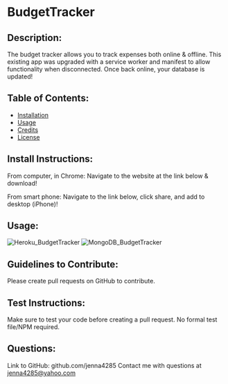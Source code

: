 # BudgetTracker

## Description:
The budget tracker allows you to track expenses both online & offline. This existing app was upgraded with a service worker and manifest to allow functionality when disconnected. Once back online, your database is updated!
## Table of Contents:
- [Installation](#installation)
- [Usage](#usage)
- [Credits](#credits)
- [License](#license)
## Install Instructions:
From computer, in Chrome: Navigate to the website at the link below & download!

From smart phone: Navigate to the link below, click share, and add to desktop (iPhone)!
## Usage:

![Heroku_BudgetTracker](https://user-images.githubusercontent.com/78498827/118323027-a4b7d480-b4c5-11eb-8a05-ac9fdac75f58.PNG)
![MongoDB_BudgetTracker](https://user-images.githubusercontent.com/78498827/118323069-b5684a80-b4c5-11eb-92a9-b7fed7130980.PNG)

## Guidelines to Contribute:
Please create pull requests on GitHub to contribute.
## Test Instructions:
Make sure to test your code before creating a pull request. No formal test file/NPM required. 
## Questions:
Link to GitHub: github.com/jenna4285
Contact me with questions at jenna4285@yahoo.com  
